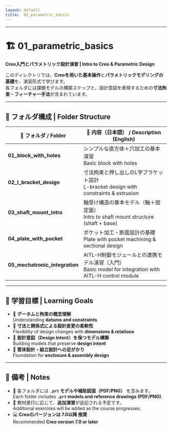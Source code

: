 ```yaml
---
layout: default
title:  01_parametric_basics
---
```


---

# 🏗️ **01_parametric_basics**

**Creo入門とパラメトリック設計演習 | Intro to Creo & Parametric Design**

このディレクトリでは、**Creoを用いた基本操作**と**パラメトリックモデリングの基礎**を、演習形式で学びます。  
各フォルダには課題モデルの構築ステップと、設計意図を表現するための**寸法拘束・フィーチャー手法**が含まれています。  

---

## 📂 **フォルダ構成 | Folder Structure**

| 📁 **フォルダ / Folder** | 📘 **内容（日本語） / Description (English)** |
|---------------------------|----------------------------------------------|
| **01_block_with_holes** | シンプルな直方体＋穴加工の基本演習<br>Basic block with holes |
| **02_l_bracket_design** | 寸法拘束と押し出しのL字ブラケット設計<br>L-bracket design with constraints & extrusion |
| **03_shaft_mount_intro** | 軸受け構造の基本モデル（軸＋固定面）<br>Intro to shaft mount structure (shaft + base) |
| **04_plate_with_pocket** | ポケット加工・断面設計の基礎<br>Plate with pocket machining & sectional design |
| **05_mechatronic_integration** | AITL-H制御モジュールとの連携モデル演習（入門）<br>Basic model for integration with AITL-H control module |

---

## 🎯 **学習目標 | Learning Goals**

- 📌 **データムと拘束の概念理解**  
  Understanding **datums and constraints**  
- 📌 **寸法と関係式による設計変更の柔軟性**  
  Flexibility of design changes with **dimensions & relations**  
- 📌 **設計意図（Design Intent）を保つモデル構築**  
  Building models that preserve **design intent**  
- 📌 **筐体設計・組立設計への足がかり**  
  Foundation for **enclosure & assembly design**  

---

## 📝 **備考 | Notes**

- 📂 各フォルダには **`.prt` モデルや補助図面（PDF/PNG）** を含みます。  
  Each folder includes **`.prt` models and reference drawings (PDF/PNG)**.  
- 🔄 教材進行に応じて、**追加演習**が追記される予定です。  
  Additional exercises will be added as the course progresses.  
- 💻 **Creoのバージョンは 7.0以降 推奨**  
  Recommended **Creo version 7.0 or later**  
